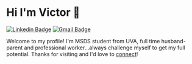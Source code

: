 # Hi I'm Victor 👋
[![Linkedin Badge](https://img.shields.io/badge/-victor-blue?style=flat&logo=Linkedin&logoColor=white&link=https://linkedin.com/in/victor-ontiveros-78490b35)](https://linkedin.com/in/victor-ontiveros-78490b35)
[![Gmail Badge](https://img.shields.io/badge/-victor-c14438?style=flat&logo=Gmail&logoColor=white&link=mailto:victor.ontiveros1006@gmail.com)](mailto:victor.ontiveros1006@gmail.com)

Welcome to my profile! I'm MSDS student from UVA, full time husband-parent and professional worker...always challenge myself to get my full potential. Thanks for visiting and I'd love to [connect](https://linkedin.com/in/victor-ontiveros-78490b35)!
